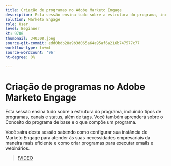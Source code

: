 ```yaml
---
title: Criação de programas no Adobe Marketo Engage
description: Esta sessão ensina tudo sobre a estrutura do programa, incluindo tipos de programas, canais e status, além de tags.
solution: Marketo Engage
role: User
level: Beginner
kt: 9706
thumbnail: 340308.jpeg
source-git-commit: edd0bdb28a9b3d065a64a95af6a216b747577c77
workflow-type: tm+mt
source-wordcount: '96'
ht-degree: 0%

---
```


# Criação de programas no Adobe Marketo Engage

Esta sessão ensina tudo sobre a estrutura do programa, incluindo tipos de programas, canais e status, além de tags. Você também aprenderá sobre o Conceito do programa de base e o que compõe um programa.

Você sairá desta sessão sabendo como configurar sua instância de Marketo Engage para atender às suas necessidades empresariais da maneira mais eficiente e como criar programas para executar emails e webinários.

>[!VIDEO](https://video.tv.adobe.com/v/340308/?quality=12&learn=on)
